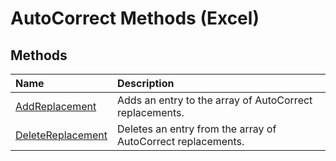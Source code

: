 
# AutoCorrect Methods (Excel)

## Methods



|**Name**|**Description**|
|:-----|:-----|
|[AddReplacement](33b83ca0-77b5-00ed-1344-fc5e9a816f74.md)|Adds an entry to the array of AutoCorrect replacements.|
|[DeleteReplacement](765e207d-64b3-c85d-ae10-937eaf836e0a.md)|Deletes an entry from the array of AutoCorrect replacements.|
